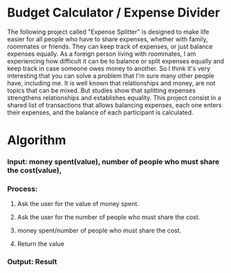 # Budget Calculator / Expense Divider
The following project called "Expense Splitter" is designed to make life easier for all people who have to share expenses, whether with family, roommates or friends. They can keep track of expenses, or just balance expenses equally.
As a foreign person living with roommates, I am experiencing how difficult it can be to balance or split expenses equally and keep track in case someone owes money to another. So I think it's very interesting that you can solve a problem that I'm sure many other people have, including me.
It is well known that relationships and money, are not topics that can be mixed. But studies show that splitting expenses strengthens relationships and establishes equality.
This project consist in a shared list of transactions that allows balancing expenses, each one enters their expenses, and the balance of each participant is calculated.

# Algorithm

### Input: money spent(value), number of people who must share the cost(value),
### Process: 
  1. Ask the user for the value of money spent.
  
  2. Ask the user for the number of people who must share the cost.
  
  3. money spent/number of people who must share the cost.
    
  4. Return the value
### Output: Result
